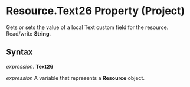 
# Resource.Text26 Property (Project)

Gets or sets the value of a local Text custom field for the resource. Read/write  **String**.


## Syntax

 _expression_. **Text26**

 _expression_ A variable that represents a **Resource** object.

